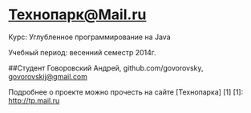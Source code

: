 Технопарк@Mail.ru
=================
Курс: Углубленное программирование на Java

Учебный период: весенний семестр 2014г.

##Студент
Говоровский Андрей, github.com/govorovsky, govorovskij@gmail.com

Подробнее о проекте можно прочесть на сайте [Технопарка] [1]
[1]: http://tp.mail.ru
